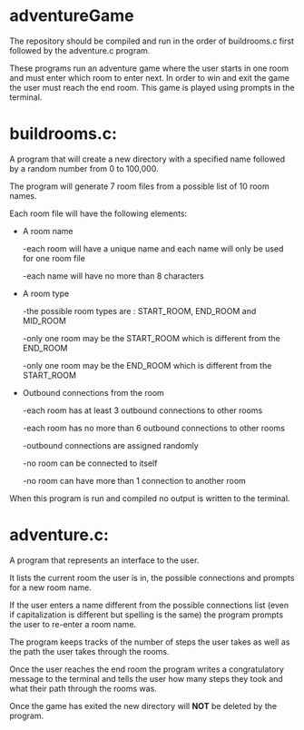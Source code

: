 # adventureGame
The repository should be compiled and run in the order of buildrooms.c first followed by the adventure.c program. 

These programs run an adventure game where the user starts in one room and must enter which room to enter next. 
In order to win and exit the game the user must reach the end room. This game is played using prompts in the 
terminal. 

<h1>buildrooms.c:</h1> <p>A program that will create a new directory with a specified name followed by a random number from 0 to 100,000.</p>
              <p>The program will generate 7 room files from a possible list of 10 room names. </p>
              <p>Each room file will have the following elements: </p>
                <ul>
                <li>  A room name
                  <p>-each room will have a unique name and each name will only be used for one room file</p>
                  <p>-each name will have no more than 8 characters</p>
                </li>
                 <li> A room type
                   <p>-the possible room types are : START_ROOM, END_ROOM and MID_ROOM<p/>
                   <p>-only one room may be the START_ROOM which is different from the END_ROOM</p>
                   <p>-only one room may be the END_ROOM which is different from the START_ROOM</p>
                 </li>
  <li>Outbound connections from the room
    <p>-each room has at least 3 outbound connections to other rooms </p>
    <p>-each room has no more than 6 outbound connections to other rooms</p>
    <p>-outbound connections are assigned randomly</p>
    <p>-no room can be connected to itself </p>
    <p>-no room can have more than 1 connection to another room</p>
  </li>
                </ul>
             <p>When this program is run and compiled no output is written to the terminal. </p>
             
<h1>adventure.c:</h1>
<p>A program that represents an interface to the user. <p>
             <p>It lists the current room the user is in, the possible connections and prompts for a new room name.</p>
             <p>If the user enters a name different from the possible connections list (even if capitalization is different but spelling is the same) the program prompts the user to re-enter a room name.</p>
             <p>The program keeps tracks of the number of steps the user takes as well as the path the user takes through the rooms.</p>
             <p>Once the user reaches the end room the program writes a congratulatory message to the terminal and tells the user how many steps they took and what their path through the rooms was.</p>
             <p>Once the game has exited the new directory will <strong>NOT</strong> be deleted by the program. </p>
